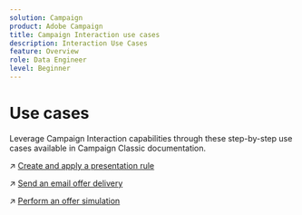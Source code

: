 ```yaml
---
solution: Campaign
product: Adobe Campaign
title: Campaign Interaction use cases
description: Interaction Use Cases
feature: Overview
role: Data Engineer
level: Beginner
---
```

# Use cases

Leverage Campaign Interaction capabilities through these step-by-step use cases available in Campaign Classic documentation.

:arrow_upper_right: [Create and apply a presentation rule](https://experienceleague.adobe.com/docs/campaign-classic/using/managing-offers/case-study/presentation-rules.html)

:arrow_upper_right: [Send an email offer delivery](https://experienceleague.adobe.com/docs/campaign-classic/using/managing-offers/case-study/offers-on-an-outbound-channel.html)

:arrow_upper_right: [Perform an offer simulation](https://experienceleague.adobe.com/docs/campaign-classic/using/managing-offers/case-study/offers-on-an-outbound-channel.html)
